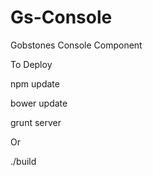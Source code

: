 # Gs-Console
Gobstones Console Component 

To Deploy

npm update

bower update

grunt server

Or 

./build